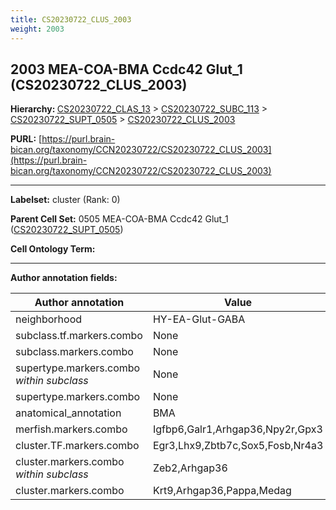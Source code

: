 ```yaml
---
title: CS20230722_CLUS_2003
weight: 2003
---
```

## 2003 MEA-COA-BMA Ccdc42 Glut_1 (CS20230722_CLUS_2003)
<b>Hierarchy: </b>
[CS20230722_CLAS_13](../CS20230722_CLAS_13) >
[CS20230722_SUBC_113](../CS20230722_SUBC_113) >
[CS20230722_SUPT_0505](../CS20230722_SUPT_0505) >
[CS20230722_CLUS_2003](../CS20230722_CLUS_2003)

**PURL:** [https://purl.brain-bican.org/taxonomy/CCN20230722/CS20230722_CLUS_2003](https://purl.brain-bican.org/taxonomy/CCN20230722/CS20230722_CLUS_2003)

---


**Labelset:** cluster (Rank: 0)

**Parent Cell Set:** 0505 MEA-COA-BMA Ccdc42 Glut_1 ([CS20230722_SUPT_0505](../CS20230722_SUPT_0505))



**Cell Ontology Term:** 

[MARKER GENES.]: #


---

[TRANSFERRED ANNOTATIONS.]: #


[AUTHOR ANNOTATION FIELDS.]: #


**Author annotation fields:**

| Author annotation | Value |
|-------------------|-------|
|neighborhood|HY-EA-Glut-GABA|
|subclass.tf.markers.combo|None|
|subclass.markers.combo|None|
|supertype.markers.combo _within subclass_|None|
|supertype.markers.combo|None|
|anatomical_annotation|BMA|
|merfish.markers.combo|Igfbp6,Galr1,Arhgap36,Npy2r,Gpx3|
|cluster.TF.markers.combo|Egr3,Lhx9,Zbtb7c,Sox5,Fosb,Nr4a3|
|cluster.markers.combo _within subclass_|Zeb2,Arhgap36|
|cluster.markers.combo|Krt9,Arhgap36,Pappa,Medag|
